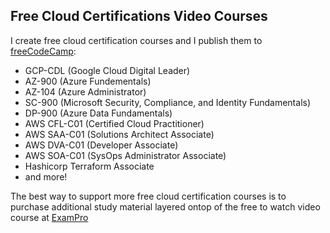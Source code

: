 ## Free Cloud Certifications Video Courses

I create free cloud certification courses and I publish them to [freeCodeCamp](https://www.youtube.com/c/Freecodecamp):

- GCP-CDL (Google Cloud Digital Leader)
- AZ-900 (Azure Fundementals)
- AZ-104 (Azure Administrator)
- SC-900 (Microsoft Security, Compliance, and Identity Fundamentals)
- DP-900 (Azure Data Fundamentals)
- AWS CFL-C01 (Certified Cloud Practitioner)
- AWS SAA-C01 (Solutions Architect Associate)
- AWS DVA-C01 (Developer Associate)
- AWS SOA-C01 (SysOps Administrator Associate)
- Hashicorp Terraform Associate
- and more!

The best way to support more free cloud certification courses is to purchase additional study material layered ontop of the free to watch video course at [ExamPro](https://www.exampro.co)
